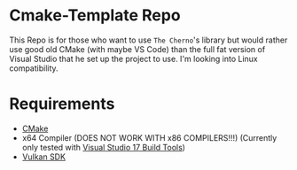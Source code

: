 # Cmake-Template Repo

This Repo is for those who want to use `The Cherno`'s library but would rather use good old CMake (with maybe VS Code) than the full fat version of Visual Studio that he set up the project to use. I'm looking into Linux compatibility.

# Requirements
- [CMake](https://cmake.org/)
- x64 Compiler (DOES NOT WORK WITH x86 COMPILERS!!!) (Currently only tested with [Visual Studio 17 Build Tools](https://visualstudio.microsoft.com/downloads/)) 
- [Vulkan SDK](https://vulkan.lunarg.com/sdk/home#windows)
